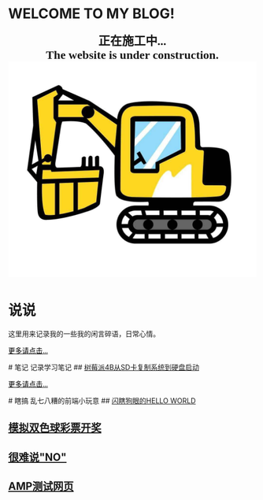 <style type="text/css">.more{text-align:left; font-size:14px; color:black; font-family: "等线","黑体"}</style>
# WELCOME TO MY BLOG!
**<font size='5' face='黑体'><center>正在施工中...</center></font>**
**<font size='5' face='Comic Sans MS'><center>The website is under construction.</center></font>**
![](pics/timg.png)
# 说说
这里用来记录我的一些我的闲言碎语，日常心情。
<p><a href="shuoshuo.html" class="more">更多请点击...</a></p>
# 笔记
记录学习笔记
## <a href="article/20200722.html">树莓派4B从SD卡复制系统到硬盘启动</a>
<p><a href="mynotes.html" class="more">更多请点击...</a></p>
# 瞎搞
乱七八糟的前端小玩意
## <a href="/demo/helloworld.html">闪瞎狗眼的HELLO WORLD</a>

## <a href="/demo/ssq_simulation.html">模拟双色球彩票开奖</a>

## <a href="/demo/doyouagree.html">很难说"NO"</a>

## <a href="/demo/amp/templates/preAMP.amp.html">AMP测试网页</a>
